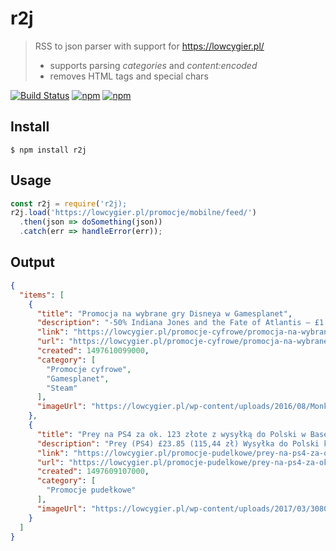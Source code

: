# r2j
> RSS to json parser with support for https://lowcygier.pl/
> + supports parsing _categories_ and _content:encoded_
> + removes HTML tags and special chars

[![Build Status](https://travis-ci.org/KamilKalfas/r2j.svg?branch=master)](https://travis-ci.org/KamilKalfas/r2j)
[![npm](https://img.shields.io/npm/dt/r2j.svg)](https://www.npmjs.com/package/r2j)
[![npm](https://img.shields.io/npm/v/r2j.svg)](https://www.npmjs.com/package/r2j)

## Install

```
$ npm install r2j
```

## Usage

```javascript
const r2j = require('r2j);
r2j.load('https://lowcygier.pl/promocje/mobilne/feed/')
  .then(json => doSomething(json))
  .catch(err => handleError(err));
```
## Output
```json
{
  "items": [
    {
      "title": "Promocja na wybrane gry Disneya w Gamesplanet",
      "description": "-50% Indiana Jones and the Fate of Atlantis – £1.20 (5,77 zł) Steam -50% Indiana Jones and the Last Crusade – £1.20 (5,77 zł) Steam -72% LEGO Indiana Jones: The Original Adventures – £3.75 (18,02 zł) Steam -72% LEGO Indiana Jones 2: The Adventure Continues – £3.75 (18,02 ... ",
      "link": "https://lowcygier.pl/promocje-cyfrowe/promocja-na-wybrane-gry-disneya-w-gamesplanet/",
      "url": "https://lowcygier.pl/promocje-cyfrowe/promocja-na-wybrane-gry-disneya-w-gamesplanet/",
      "created": 1497610099000,
      "category": [
        "Promocje cyfrowe",
        "Gamesplanet",
        "Steam"
      ],
      "imageUrl": "https://lowcygier.pl/wp-content/uploads/2016/08/Monkey-Island-2-80x80.jpg"
    },
    {
      "title": "Prey na PS4 za ok. 123 złote z wysyłką do Polski w Base",
      "description": "Prey (PS4) £23.85 (115,44 zł) Wysyłka do Polski kosztuje £1.49 (7,21 zł).",
      "link": "https://lowcygier.pl/promocje-pudelkowe/prey-na-ps4-za-ok-123-zlote-z-wysylka-do-polski-w-base/",
      "url": "https://lowcygier.pl/promocje-pudelkowe/prey-na-ps4-za-ok-123-zlote-z-wysylka-do-polski-w-base/",
      "created": 1497609107000,
      "category": [
        "Promocje pudełkowe"
      ],
      "imageUrl": "https://lowcygier.pl/wp-content/uploads/2017/03/3080800-91gqr89ilil._sl1500_1-80x80.jpg"
    }
  ]
}

```
